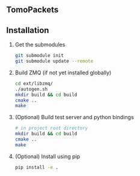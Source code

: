TomoPackets
-----------

## Installation

1. Get the submodules
    ```bash
    git submodule init
    git submodule update --remote
    ```
2. Build ZMQ (if not yet installed globally)
    ```bash
    cd ext/libzmq/
    ./autogen.sh
    mkdir build && cd build
    cmake ..
    make
    ```
3. (Optional) Build test server and python bindings
    ```bash
    # in project root directory
    mkdir build && cd build
    cmake ..
    make
    ```
4. (Optional) Install using pip
    ```bash
    pip install -e .
    ```
